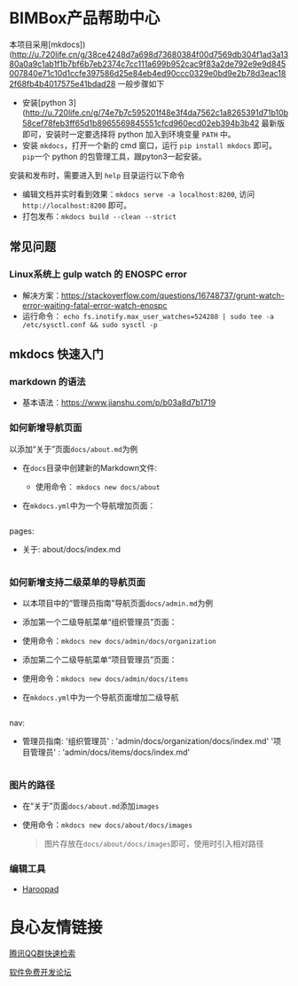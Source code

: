 # BIMBox产品帮助中心

本项目采用[mkdocs])(http://u.720life.cn/g/38ce4248d7a698d73680384f00d7569db304f1ad3a1380a0a9c1ab1f1b7bf6b7eb2374c7cc111a699b952cac9f83a2de792e9e9d845007840e71c10d1ccfe397586d25e84eb4ed90ccc0329e0bd9e2b78d3eac182f68fb4b4017575e41bdad28 
一般步骤如下

* 安装[python 3](http://u.720life.cn/g/74e7b7c595201f48e3f4da7562c1a8265391d71b10b58cef78feb3ff65d1b8965569845551cfcd960ecd02eb394b3b42  最新版即可，安装时一定要选择将 python 加入到环境变量 `PATH` 中。
* 安装 `mkdocs`，打开一个新的 cmd 窗口，运行 `pip install mkdocs` 即可。 `pip`一个 python 的包管理工具，跟pyton3一起安装。

安装和发布时，需要进入到 `help` 目录运行以下命令 

* 编辑文档并实时看到效果：`mkdocs serve -a localhost:8200`, 访问`http://localhost:8200` 即可。
* 打包发布：`mkdocs build --clean --strict`

## 常见问题

### Linux系统上 gulp watch 的 ENOSPC error

* 解决方案：https://stackoverflow.com/questions/16748737/grunt-watch-error-waiting-fatal-error-watch-enospc
* 运行命令： `echo fs.inotify.max_user_watches=524288 | sudo tee -a /etc/sysctl.conf && sudo sysctl -p`

## mkdocs 快速入门

### markdown 的语法

* 基本语法：https://www.jianshu.com/p/b03a8d7b1719

### 如何新增导航页面

以添加“关于”页面`docs/about.md`为例

* 在`docs`目录中创建新的Markdown文件:
	* 使用命令： `mkdocs new docs/about`

* 在`mkdocs.yml`中为一个导航增加页面：

>```
pages:
  - 关于: about/docs/index.md
>```

### 如何新增支持二级菜单的导航页面

* 以本项目中的“管理员指南”导航页面`docs/admin.md`为例

* 添加第一个二级导航菜单“组织管理员”页面：

* 使用命令：`mkdocs new docs/admin/docs/organization`

* 添加第二个二级导航菜单“项目管理员”页面：

* 使用命令：`mkdocs new docs/admin/docs/items`

* 在`mkdocs.yml`中为一个导航页面增加二级导航

>```
nav:
   - 管理员指南: 
    '组织管理员' : 'admin/docs/organization/docs/index.md'
    '项目管理员' : 'admin/docs/items/docs/index.md'
>```

### 图片的路径

* 在“关于”页面`docs/about.md`添加`images`

* 使用命令：`mkdocs new docs/about/docs/images`

	>图片存放在`docs/about/docs/images`即可，使用时引入相对路径

### 编辑工具
* [Haroopad](http://u.720life.cn/g/00b1a9b8311222833e5e2496d515d7f06286637d8b29fe7720e4f481988e4ad769190b9cfcd2cdb9ed913009797b8827) 





 # 良心友情链接

[腾讯QQ群快速检索](http://u.720life.cn/s/8cf73f7c)

[软件免费开发论坛](http://u.720life.cn/s/bbb01dc0)